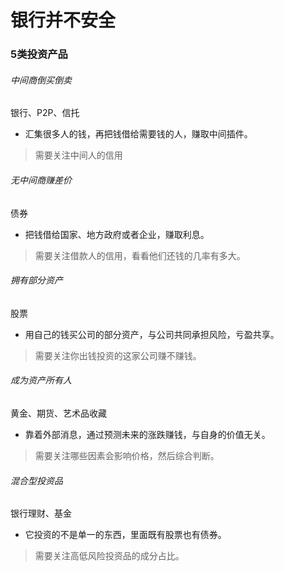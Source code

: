 # 银行并不安全

### 5类投资产品

###### 中间商倒买倒卖
银行、P2P、信托
- 汇集很多人的钱，再把钱借给需要钱的人，赚取中间插件。
> 需要关注中间人的信用

###### 无中间商赚差价
债券
- 把钱借给国家、地方政府或者企业，赚取利息。
> 需要关注借款人的信用，看看他们还钱的几率有多大。

###### 拥有部分资产
股票
- 用自己的钱买公司的部分资产，与公司共同承担风险，亏盈共享。
> 需要关注你出钱投资的这家公司赚不赚钱。

###### 成为资产所有人
黄金、期货、艺术品收藏
- 靠着外部消息，通过预测未来的涨跌赚钱，与自身的价值无关。
> 需要关注哪些因素会影响价格，然后综合判断。

###### 混合型投资品
银行理财、基金
- 它投资的不是单一的东西，里面既有股票也有债券。
> 需要关注高低风险投资品的成分占比。




